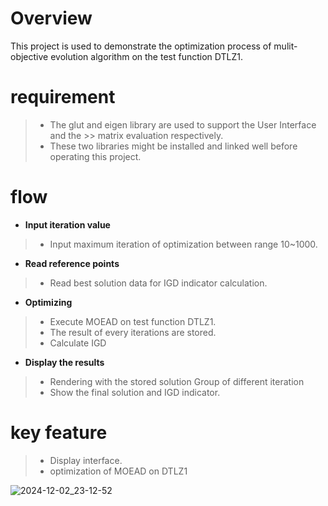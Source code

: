 # **Overview**
This project is used to demonstrate the optimization process of mulit-objective evolution algorithm on the test function DTLZ1.

# **requirement**
> * The glut and eigen library are used to support the User Interface and the >> matrix evaluation respectively. 
> * These two libraries might be installed and linked well before operating this project.
# **flow**
* **Input iteration value**
> * Input maximum iteration of optimization between range 10~1000.
* **Read reference points**
> * Read best solution data for IGD indicator calculation.
* **Optimizing**
> * Execute MOEAD on test function DTLZ1. 
> * The result of every iterations are stored.
> * Calculate IGD
* **Display the results**
> * Rendering with the stored solution Group of different iteration
> * Show the final solution and IGD indicator.

# **key feature**
> * Display interface.
> * optimization of MOEAD on DTLZ1

![2024-12-02_23-12-52](https://github.com/user-attachments/assets/d8af2c74-d4b9-4442-bff5-ee28eac9efeb)
